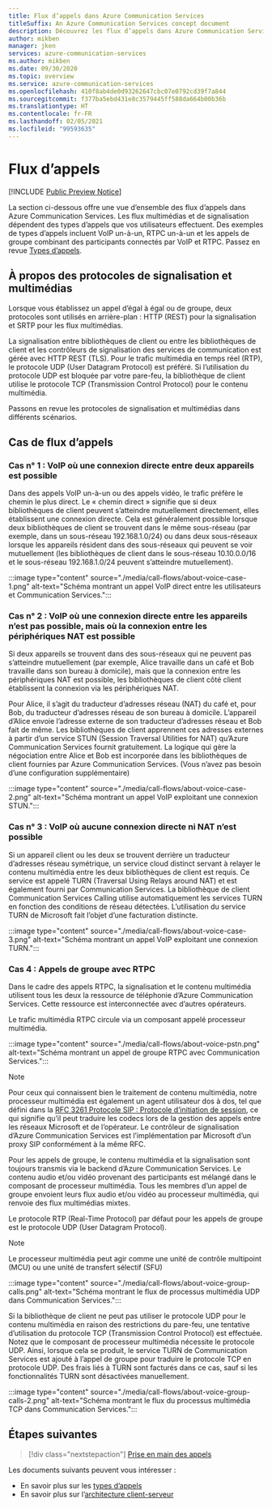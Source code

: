 ```yaml
---
title: Flux d’appels dans Azure Communication Services
titleSuffix: An Azure Communication Services concept document
description: Découvrez les flux d’appels dans Azure Communication Services.
author: mikben
manager: jken
services: azure-communication-services
ms.author: mikben
ms.date: 09/30/2020
ms.topic: overview
ms.service: azure-communication-services
ms.openlocfilehash: 410f8ab4de0d93262647cbc07e0792cd39f7a844
ms.sourcegitcommit: f377ba5ebd431e8c3579445ff588da664b00b36b
ms.translationtype: HT
ms.contentlocale: fr-FR
ms.lasthandoff: 02/05/2021
ms.locfileid: "99593635"
---
```

# <a name="call-flows"></a>Flux d’appels

[!INCLUDE [Public Preview Notice](../includes/public-preview-include.md)]

La section ci-dessous offre une vue d’ensemble des flux d’appels dans Azure Communication Services. Les flux multimédias et de signalisation dépendent des types d’appels que vos utilisateurs effectuent. Des exemples de types d’appels incluent VoIP un-à-un, RTPC un-à-un et les appels de groupe combinant des participants connectés par VoIP et RTPC. Passez en revue [Types d’appels](./voice-video-calling/about-call-types.md).

## <a name="about-signaling-and-media-protocols"></a>À propos des protocoles de signalisation et multimédias

Lorsque vous établissez un appel d’égal à égal ou de groupe, deux protocoles sont utilisés en arrière-plan : HTTP (REST) pour la signalisation et SRTP pour les flux multimédias. 

La signalisation entre bibliothèques de client ou entre les bibliothèques de client et les contrôleurs de signalisation des services de communication est gérée avec HTTP REST (TLS). Pour le trafic multimédia en temps réel (RTP), le protocole UDP (User Datagram Protocol) est préféré. Si l’utilisation du protocole UDP est bloquée par votre pare-feu, la bibliothèque de client utilise le protocole TCP (Transmission Control Protocol) pour le contenu multimédia. 

Passons en revue les protocoles de signalisation et multimédias dans différents scénarios. 

## <a name="call-flow-cases"></a>Cas de flux d’appels

### <a name="case-1-voip-where-a-direct-connection-between-two-devices-is-possible"></a>Cas n° 1 : VoIP où une connexion directe entre deux appareils est possible

Dans des appels VoIP un-à-un ou des appels vidéo, le trafic préfère le chemin le plus direct. Le « chemin direct » signifie que si deux bibliothèques de client peuvent s’atteindre mutuellement directement, elles établissent une connexion directe. Cela est généralement possible lorsque deux bibliothèques de client se trouvent dans le même sous-réseau (par exemple, dans un sous-réseau 192.168.1.0/24) ou dans deux sous-réseaux lorsque les appareils résident dans des sous-réseaux qui peuvent se voir mutuellement (les bibliothèques de client dans le sous-réseau 10.10.0.0/16 et le sous-réseau 192.168.1.0/24 peuvent s’atteindre mutuellement).

:::image type="content" source="./media/call-flows/about-voice-case-1.png" alt-text="Schéma montrant un appel VoIP direct entre les utilisateurs et Communication Services.":::

### <a name="case-2-voip-where-a-direct-connection-between-devices-is-not-possible-but-where-connection-between-nat-devices-is-possible"></a>Cas n° 2 : VoIP où une connexion directe entre les appareils n’est pas possible, mais où la connexion entre les périphériques NAT est possible

Si deux appareils se trouvent dans des sous-réseaux qui ne peuvent pas s’atteindre mutuellement (par exemple, Alice travaille dans un café et Bob travaille dans son bureau à domicile), mais que la connexion entre les périphériques NAT est possible, les bibliothèques de client côté client établissent la connexion via les périphériques NAT. 

Pour Alice, il s’agit du traducteur d’adresses réseau (NAT) du café et, pour Bob, du traducteur d’adresses réseau de son bureau à domicile. L’appareil d’Alice envoie l’adresse externe de son traducteur d’adresses réseau et Bob fait de même. Les bibliothèques de client apprennent ces adresses externes à partir d’un service STUN (Session Traversal Utilities for NAT) qu’Azure Communication Services fournit gratuitement. La logique qui gère la négociation entre Alice et Bob est incorporée dans les bibliothèques de client fournies par Azure Communication Services. (Vous n’avez pas besoin d’une configuration supplémentaire)

:::image type="content" source="./media/call-flows/about-voice-case-2.png" alt-text="Schéma montrant un appel VoIP exploitant une connexion STUN.":::

### <a name="case-3-voip-where-neither-a-direct-nor-nat-connection-is-possible"></a>Cas n° 3 : VoIP où aucune connexion directe ni NAT n’est possible

Si un appareil client ou les deux se trouvent derrière un traducteur d’adresses réseau symétrique, un service cloud distinct servant à relayer le contenu multimédia entre les deux bibliothèques de client est requis. Ce service est appelé TURN (Traversal Using Relays around NAT) et est également fourni par Communication Services. La bibliothèque de client Communication Services Calling utilise automatiquement les services TURN en fonction des conditions de réseau détectées. L’utilisation du service TURN de Microsoft fait l’objet d’une facturation distincte.

:::image type="content" source="./media/call-flows/about-voice-case-3.png" alt-text="Schéma montrant un appel VoIP exploitant une connexion TURN.":::
 
### <a name="case-4-group-calls-with-pstn"></a>Cas 4 : Appels de groupe avec RTPC

Dans le cadre des appels RTPC, la signalisation et le contenu multimédia utilisent tous les deux la ressource de téléphonie d’Azure Communication Services. Cette ressource est interconnectée avec d’autres opérateurs.

Le trafic multimédia RTPC circule via un composant appelé processeur multimédia.

:::image type="content" source="./media/call-flows/about-voice-pstn.png" alt-text="Schéma montrant un appel de groupe RTPC avec Communication Services.":::

> [!NOTE]
> Pour ceux qui connaissent bien le traitement de contenu multimédia, notre processeur multimédia est également un agent utilisateur dos à dos, tel que défini dans la [RFC 3261 Protocole SIP : Protocole d’initiation de session](https://tools.ietf.org/html/rfc3261), ce qui signifie qu’il peut traduire les codecs lors de la gestion des appels entre les réseaux Microsoft et de l’opérateur. Le contrôleur de signalisation d’Azure Communication Services est l’implémentation par Microsoft d’un proxy SIP conformément à la même RFC.

Pour les appels de groupe, le contenu multimédia et la signalisation sont toujours transmis via le backend d’Azure Communication Services. Le contenu audio et/ou vidéo provenant des participants est mélangé dans le composant de processeur multimédia. Tous les membres d’un appel de groupe envoient leurs flux audio et/ou vidéo au processeur multimédia, qui renvoie des flux multimédias mixtes.

Le protocole RTP (Real-Time Protocol) par défaut pour les appels de groupe est le protocole UDP (User Datagram Protocol).

> [!NOTE]
> Le processeur multimédia peut agir comme une unité de contrôle multipoint (MCU) ou une unité de transfert sélectif (SFU)

:::image type="content" source="./media/call-flows/about-voice-group-calls.png" alt-text="Schéma montrant le flux de processus multimédia UDP dans Communication Services.":::

Si la bibliothèque de client ne peut pas utiliser le protocole UDP pour le contenu multimédia en raison des restrictions du pare-feu, une tentative d’utilisation du protocole TCP (Transmission Control Protocol) est effectuée. Notez que le composant de processeur multimédia nécessite le protocole UDP. Ainsi, lorsque cela se produit, le service TURN de Communication Services est ajouté à l’appel de groupe pour traduire le protocole TCP en protocole UDP. Des frais liés à TURN sont facturés dans ce cas, sauf si les fonctionnalités TURN sont désactivées manuellement.

:::image type="content" source="./media/call-flows/about-voice-group-calls-2.png" alt-text="Schéma montrant le flux du processus multimédia TCP dans Communication Services.":::

## <a name="next-steps"></a>Étapes suivantes

> [!div class="nextstepaction"]
> [Prise en main des appels](../quickstarts/voice-video-calling/getting-started-with-calling.md)

Les documents suivants peuvent vous intéresser :

- En savoir plus sur les [types d’appels](../concepts/voice-video-calling/about-call-types.md)
- En savoir plus sur l’[architecture client-serveur](./client-and-server-architecture.md)
